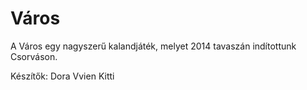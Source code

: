 Város
=====

A Város egy nagyszerű kalandjáték, melyet 2014 tavaszán indítottunk Csorváson.

Készítők:
Dora Vvien Kitti

